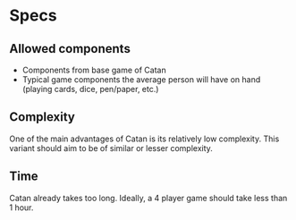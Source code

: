 # Specs

## Allowed components
- Components from base game of Catan
- Typical game components the average person will have on hand (playing cards, dice, pen/paper, etc.)

## Complexity
One of the main advantages of Catan is its relatively low complexity.
This variant should aim to be of similar or lesser complexity.

## Time
Catan already takes too long.
Ideally, a 4 player game should take less than 1 hour.
